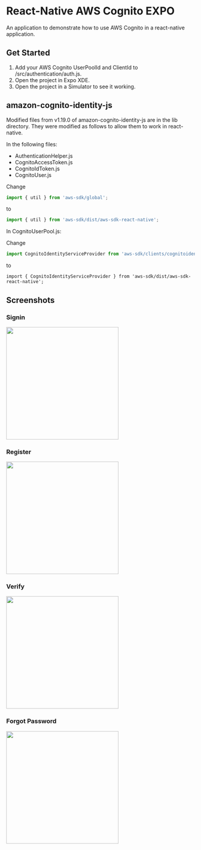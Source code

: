 # React-Native AWS Cognito EXPO

An application to demonstrate how to use AWS Cognito in a react-native application.

## Get Started 

1. Add your AWS Cognito UserPoolId and ClientId to /src/authentication/auth.js.
2. Open the project in Expo XDE.
3. Open the project in a Simulator to see it working. 

## amazon-cognito-identity-js

Modified files from v1.19.0 of amazon-cognito-identity-js are in the lib directory.
They were modified as follows to allow them to work in react-native.

In the following files:

* AuthenticationHelper.js
* CognitoAccessToken.js
* CognitoIdToken.js
* CognitoUser.js

Change 

```Javascript
import { util } from 'aws-sdk/global';
```

to 

```Javascript
import { util } from 'aws-sdk/dist/aws-sdk-react-native';
```

In CognitoUserPool.js:
 
Change  

```Javascript
import CognitoIdentityServiceProvider from 'aws-sdk/clients/cognitoidentityserviceprovider';
```

to 

```
import { CognitoIdentityServiceProvider } from 'aws-sdk/dist/aws-sdk-react-native';
```

## Screenshots

### Signin
<img src="https://github.com/torrens/react-native-aws-cognito-expo/blob/master/screenshots/signin.png" width="300"/>

### Register
<img src="https://github.com/torrens/react-native-aws-cognito-expo/blob/master/screenshots/register.png" width="300"/>

### Verify
<img src="https://github.com/torrens/react-native-aws-cognito-expo/blob/master/screenshots/verify.png" width="300"/>

### Forgot Password
<img src="https://github.com/torrens/react-native-aws-cognito-expo/blob/master/screenshots/forgot.png" width="300"/>